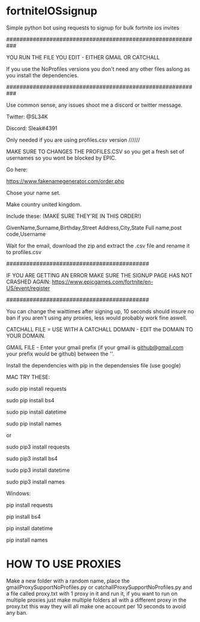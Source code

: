 # fortniteIOSsignup
Simple python bot using requests to signup for bulk fortnite ios invites

###########################################################

YOU RUN THE FILE YOU EDIT - EITHER GMAIL OR CATCHALL

If you use the NoProfiles versions you don't need any other files aslong as you install the dependencies.

###########################################################

Use common sense, any issues shoot me a discord or twitter message.

Twitter: @SL34K

Discord: Sleak#4391

Only needed if you are using profiles.csv version
\/\/\/\/\/\/

MAKE SURE TO CHANGES THE PROFILES.CSV so you get a fresh set of usernames so you wont be blocked by EPIC.

Go here:

https://www.fakenamegenerator.com/order.php

Chose your name set.

Make country united kingdom.

Include these: (MAKE SURE THEY'RE IN THIS ORDER!)

GivenName,Surname,Birthday,Street Address,City,State Full name,post code,Username

Wait for the email, download the zip and extract the .csv file and rename it to profiles.csv


###########################################

IF YOU ARE GETTING AN ERROR MAKE SURE THE SIGNUP PAGE HAS NOT CRASHED AGAIN: https://www.epicgames.com/fortnite/en-US/event/register

###########################################

You can change the waittimes after signing up, 10 seconds should insure no ban if you aren't using any proxies, less would probably work fine aswell.

CATCHALL FILE = USE WITH A CATCHALL DOMAIN - EDIT the DOMAIN TO YOUR DOMAIN.

GMAIL FILE - Enter your gmail prefix (if your gmail is github@gmail.com your prefix would be github) between the ''.

Install the dependencies with pip in the dependensies file (use google)

MAC TRY THESE:

sudo pip install requests

sudo pip install bs4

sudo pip install datetime

sudo pip install names

or

sudo pip3 install requests

sudo pip3 install bs4

sudo pip3 install datetime

sudo pip3 install names

Windows:

pip install requests

pip install bs4

pip install datetime

pip install names

# HOW TO USE PROXIES
Make a new folder with a random name, place the gmailProxySupportNoProfiles.py or catchallProxySupportNoProfiles.py and a file called proxy.txt with 1 proxy in it and run it, if you want to run on multiple proxies just make multiple folders all with a different proxy in the proxy.txt this way they will all make one account per 10 seconds to avoid any ban.
